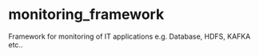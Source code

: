 # monitoring_framework
Framework for monitoring of IT applications e.g. Database, HDFS, KAFKA etc..
